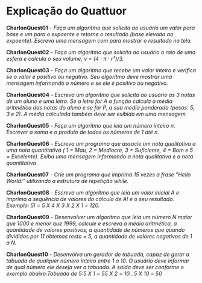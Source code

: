 # Explicação do Quattuor

**CharlonQuest01** - *Faça um algoritmo que solicita ao usuário um valor para base e um para o expoente e retorne o resultado (base elevada ao expoente). Escreva uma mensagem com para mostrar o resultado na tela.*

**CharlonQuest02** - *Faça um algoritmo que solicita ao usuário o raio de uma esfera e calcula o seu volume,  v = (4 · π · r³)/3.*

**CharlonQuest03** - *Faça um algoritmo que recebe um valor inteiro e verifica se o valor é positivo ou negativo. Seu algoritmo deve mostrar uma mensagem informando o número e se ele é positivo ou negativo.*

**CharlonQuest04** - *Escreva um algoritmo que solicita ao usuário as 3 notas de um aluno e uma letra. Se a letra for A a função calcula a média aritmética das notas do aluno e se for P, a sua média ponderada (pesos: 5, 3 e 2). A média calculada também deve ser exibida em uma mensagem.*

**CharlonQuest05** - *Faça um algoritmo que leia um número inteiro n. Escrever a soma e o produto de todos os números de 1 até n.*

**CharlonQuest06** - *Escreva um programa que associe um nota qualitativa a uma nota quantitativa ( 1 = Mau, 2 = Medíocre, 3 = Suficiente, 4 = Bom e 5 = Excelente). Exiba uma mensagem informando a nota qualitativa e a nota quantitativa*

**CharlonQuest07** - *Crie um programa que imprima 15 vezes a frase "Hello World!" utilizando a estrutura de repetição while.*

**CharlonQuest08** - *Escreva um algoritmo que leia um valor inicial A e imprima a sequência de valores do cálculo de A! e o seu resultado. Exemplo: 5! = 5 X 4 X 3 X 2 X 1 = 120.*

**CharlonQuest09** - *Desenvolver um algoritmo que leia um número N maior que 1000 e menor que 1999, calcule e escreva a média aritmética, a quantidade de valores positivos, a quantidade de números que quando divididos por 11 obtemos resto = 5, a quantidade de valores negativos de 1 a N.*

**CharlonQuest10** - *Desenvolva um gerador de tabuada, capaz de gerar a tabuada de qualquer número inteiro entre 1 a 10. O usuário deve informar de qual número ele deseja ver a tabuada. A saída deve ser conforme o exemplo abaixo:Tabuada de 5:5 X 1 = 55 X 2 = 10...5 X 10 = 50*
